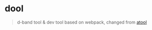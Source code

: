 dool
===

> d-band tool & dev tool based on webpack, changed from [atool](https://github.com/ant-tool)